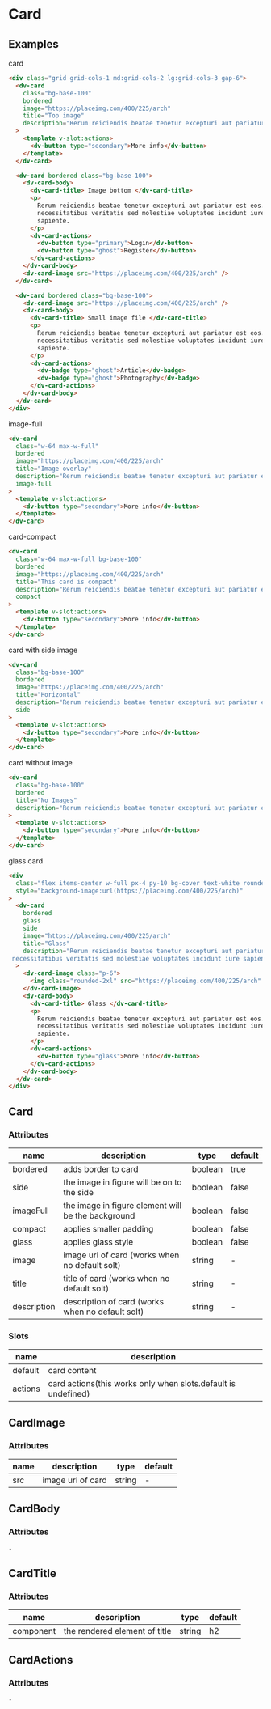 # Card

## Examples

card

```html :::demo
<div class="grid grid-cols-1 md:grid-cols-2 lg:grid-cols-3 gap-6">
  <dv-card
    class="bg-base-100"
    bordered
    image="https://placeimg.com/400/225/arch"
    title="Top image"
    description="Rerum reiciendis beatae tenetur excepturi aut pariatur est eos. Sit sit necessitatibus veritatis sed molestiae voluptates incidunt iure sapiente."
  >
    <template v-slot:actions>
      <dv-button type="secondary">More info</dv-button>
    </template>
  </dv-card>

  <dv-card bordered class="bg-base-100">
    <dv-card-body>
      <dv-card-title> Image bottom </dv-card-title>
      <p>
        Rerum reiciendis beatae tenetur excepturi aut pariatur est eos. Sit sit
        necessitatibus veritatis sed molestiae voluptates incidunt iure
        sapiente.
      </p>
      <dv-card-actions>
        <dv-button type="primary">Login</dv-button>
        <dv-button type="ghost">Register</dv-button>
      </dv-card-actions>
    </dv-card-body>
    <dv-card-image src="https://placeimg.com/400/225/arch" />
  </dv-card>

  <dv-card bordered class="bg-base-100">
    <dv-card-image src="https://placeimg.com/400/225/arch" />
    <dv-card-body>
      <dv-card-title> Small image file </dv-card-title>
      <p>
        Rerum reiciendis beatae tenetur excepturi aut pariatur est eos. Sit sit
        necessitatibus veritatis sed molestiae voluptates incidunt iure
        sapiente.
      </p>
      <dv-card-actions>
        <dv-badge type="ghost">Article</dv-badge>
        <dv-badge type="ghost">Photography</dv-badge>
      </dv-card-actions>
    </dv-card-body>
  </dv-card>
</div>
```

image-full

```html :::demo
<dv-card
  class="w-64 max-w-full"
  bordered
  image="https://placeimg.com/400/225/arch"
  title="Image overlay"
  description="Rerum reiciendis beatae tenetur excepturi aut pariatur est eos. Sit sit necessitatibus veritatis sed molestiae voluptates incidunt iure sapiente."
  image-full
>
  <template v-slot:actions>
    <dv-button type="secondary">More info</dv-button>
  </template>
</dv-card>
```

card-compact

```html :::demo
<dv-card
  class="w-64 max-w-full bg-base-100"
  bordered
  image="https://placeimg.com/400/225/arch"
  title="This card is compact"
  description="Rerum reiciendis beatae tenetur excepturi aut pariatur est eos. Sit sit necessitatibus veritatis sed molestiae voluptates incidunt iure sapiente."
  compact
>
  <template v-slot:actions>
    <dv-button type="secondary">More info</dv-button>
  </template>
</dv-card>
```

card with side image

```html :::demo
<dv-card
  class="bg-base-100"
  bordered
  image="https://placeimg.com/400/225/arch"
  title="Horizontal"
  description="Rerum reiciendis beatae tenetur excepturi aut pariatur est eos. Sit sit necessitatibus veritatis sed molestiae voluptates incidunt iure sapiente."
  side
>
  <template v-slot:actions>
    <dv-button type="secondary">More info</dv-button>
  </template>
</dv-card>
```

card without image

```html :::demo
<dv-card
  class="bg-base-100"
  bordered
  title="No Images"
  description="Rerum reiciendis beatae tenetur excepturi aut pariatur est eos. Sit sit necessitatibus veritatis sed molestiae voluptates incidunt iure sapiente."
>
  <template v-slot:actions>
    <dv-button type="secondary">More info</dv-button>
  </template>
</dv-card>
```

glass card

```html :::demo
<div
  class="flex items-center w-full px-4 py-10 bg-cover text-white rounded-lg"
  style="background-image:url(https://placeimg.com/400/225/arch)"
>
  <dv-card
    bordered
    glass
    side
    image="https://placeimg.com/400/225/arch"
    title="Glass"
    description="Rerum reiciendis beatae tenetur excepturi aut pariatur est eos. Sit sit
 necessitatibus veritatis sed molestiae voluptates incidunt iure sapiente."
  >
    <dv-card-image class="p-6">
      <img class="rounded-2xl" src="https://placeimg.com/400/225/arch" />
    </dv-card-image>
    <dv-card-body>
      <dv-card-title> Glass </dv-card-title>
      <p>
        Rerum reiciendis beatae tenetur excepturi aut pariatur est eos. Sit sit
        necessitatibus veritatis sed molestiae voluptates incidunt iure
        sapiente.
      </p>
      <dv-card-actions>
        <dv-button type="glass">More info</dv-button>
      </dv-card-actions>
    </dv-card-body>
  </dv-card>
</div>
```

## Card

### Attributes

| name        | description                                        | type    | default |
| ----------- | -------------------------------------------------- | ------- | ------- |
| bordered    | adds border to card                                | boolean | true    |
| side        | the image in figure will be on to the side         | boolean | false   |
| imageFull   | the image in figure element will be the background | boolean | false   |
| compact     | applies smaller padding                            | boolean | false   |
| glass       | applies glass style                                | boolean | false   |
| image       | image url of card (works when no default solt)     | string  | -       |
| title       | title of card (works when no default solt)         | string  | -       |
| description | description of card (works when no default solt)   | string  | -       |

### Slots

| name    | description                                                   |
| ------- | ------------------------------------------------------------- |
| default | card content                                                  |
| actions | card actions(this works only when slots.default is undefined) |

## CardImage

### Attributes

| name | description       | type   | default |
| ---- | ----------------- | ------ | ------- |
| src  | image url of card | string | -       |

## CardBody

### Attributes

`-`

## CardTitle

### Attributes

| name      | description                   | type   | default |
| --------- | ----------------------------- | ------ | ------- |
| component | the rendered element of title | string | h2      |

## CardActions

### Attributes

`-`
